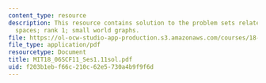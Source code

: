 ```yaml
---
content_type: resource
description: This resource contains solution to the problem sets related to matrix
  spaces; rank 1; small world graphs.
file: https://ol-ocw-studio-app-production.s3.amazonaws.com/courses/18-06sc-linear-algebra-fall-2011/f203b1ebf66c210c62e5730a4b9f9f6d_MIT18_06SCF11_Ses1.11sol.pdf
file_type: application/pdf
resourcetype: Document
title: MIT18_06SCF11_Ses1.11sol.pdf
uid: f203b1eb-f66c-210c-62e5-730a4b9f9f6d
---
```

